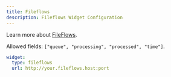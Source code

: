 ```yaml
---
title: Fileflows
description: Fileflows Widget Configuration
---
```


Learn more about [FileFlows](https://github.com/revenz/FileFlows).

Allowed fields: `["queue", "processing", "processed", "time"]`.

```yaml
widget:
  type: fileflows
  url: http://your.fileflows.host:port
```
